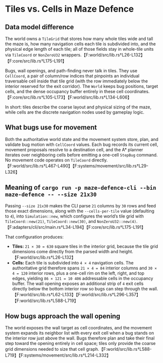 # Tiles vs. Cells in Maze Defence

## Data model difference
The world owns a `TileGrid` that stores how many whole tiles wide and tall the maze is, how many navigation cells each tile is subdivided into, and the physical edge length of each tile; all of those fields stay in whole-tile units via `TileCoord` or `NonZeroU32` wrappers.【F:world/src/lib.rs†L26-L132】【F:core/src/lib.rs†L175-L191】

Bugs, wall openings, and path-finding never talk in tiles. They use `CellCoord`, a pair of column/row indices that pinpoints an individual traversable cell inside that tile grid (with the row immediately below the interior reserved for the exit corridor). The `World` keeps bug positions, target cells, and the dense occupancy buffer entirely in these cell coordinates.【F:core/src/lib.rs†L105-L173】【F:world/src/lib.rs†L134-L606】

In short: tiles describe the coarse layout and physical sizing of the maze, while cells are the discrete navigation nodes used by gameplay logic.

## What bugs use for movement
Both the authoritative world state and the movement system store, plan, and validate bug motion with `CellCoord` values. Each bug records its current cell, movement proposals resolve to a destination cell, and the A* planner iterates over neighboring cells before emitting a one-cell `StepBug` command. No movement code operates on `TileCoord` directly.【F:world/src/lib.rs†L467-L490】【F:systems/movement/src/lib.rs†L29-L326】

## Meaning of `cargo run -p maze-defence-cli --bin maze-defence -- --size 21x30`
Passing `--size 21x30` makes the CLI parse `21` columns by `30` rows and feed those exact dimensions, along with the `--cells-per-tile` value (defaulting to `4`), into `Simulation::new`, which configures the world’s tile grid with `TileCoord::new(21)`, `TileCoord::new(30)`, and `NonZeroU32::new(4)`.【F:adapters/cli/src/main.rs†L34-L194】【F:core/src/lib.rs†L175-L191】

That configuration produces:

- **Tiles:** `21 × 30 = 630` square tiles in the interior grid, because the tile grid dimensions come directly from the parsed width and height.【F:world/src/lib.rs†L26-L132】
- **Cells:** Each tile is subdivided into `4 × 4` navigation cells. The authoritative grid therefore spans `21 × 4 = 84` interior columns and `30 × 4 = 120` interior rows, plus a one-cell rim on the left, right, and top edges, yielding `86 × 121 = 10 406` addressable cells in the occupancy buffer. The wall opening exposes an additional strip of `4` exit cells directly below the bottom interior row so bugs can step through the wall.【F:world/src/lib.rs†L62-L133】【F:world/src/lib.rs†L296-L357】【F:world/src/lib.rs†L588-L719】

## How bugs approach the wall opening
The world exposes the wall target as cell coordinates, and the movement system expands its neighbor list with every exit cell when a bug stands on the interior row just above the wall. Bugs therefore plan and take their final step toward the opening entirely in cell space; tiles only provide the coarse grid dimensions needed to size that cell graph.【F:world/src/lib.rs†L588-L719】【F:systems/movement/src/lib.rs†L214-L332】
